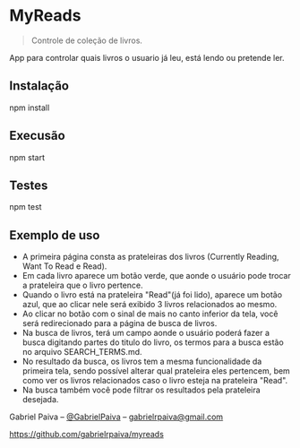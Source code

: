 # MyReads
> Controle de coleção de livros.

App para controlar quais livros o usuario já leu, está lendo ou pretende ler.

## Instalação

npm install

## Execusão

npm start

## Testes

npm test

## Exemplo de uso

- A primeira página consta as prateleiras dos livros (Currently Reading, Want To Read e Read).
- Em cada livro aparece um botão verde, que aonde o usuário pode trocar a prateleira que o livro pertence.
- Quando o livro está na prateleira "Read"(já foi lido), aparece um botão azul, que ao clicar nele será exibido 3 livros relacionados ao mesmo. 
- Ao clicar no botão com o sinal de mais no canto inferior da tela, você será redirecionado para a página de busca de livros.
- Na busca de livros, terá um campo aonde o usuário poderá fazer a busca digitando partes do titulo do livro, os termos para a busca estão no arquivo SEARCH_TERMS.md.
- No resultado da busca, os livros tem a mesma funcionalidade da primeira tela, sendo possível alterar qual prateleira eles pertencem, bem como ver os livros relacionados caso o livro esteja na prateleira "Read".
- Na busca também você pode filtrar os resultados pela prateleira desejada.
 

Gabriel Paiva – [@GabrielPaiva](https://twitter.com/GabrielPaiva) – gabrielrpaiva@gmail.com 

https://github.com/gabrielrpaiva/myreads

 
